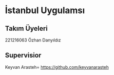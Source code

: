 # İstanbul Uygulamsı

## Takım Üyeleri

221216063 Özhan Danyıldız

## Supervisior

Keyvan Arasteh= https://github.com/keyvanarasteh
